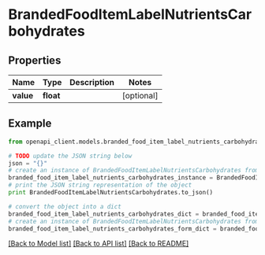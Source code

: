 # BrandedFoodItemLabelNutrientsCarbohydrates


## Properties
Name | Type | Description | Notes
------------ | ------------- | ------------- | -------------
**value** | **float** |  | [optional] 

## Example

```python
from openapi_client.models.branded_food_item_label_nutrients_carbohydrates import BrandedFoodItemLabelNutrientsCarbohydrates

# TODO update the JSON string below
json = "{}"
# create an instance of BrandedFoodItemLabelNutrientsCarbohydrates from a JSON string
branded_food_item_label_nutrients_carbohydrates_instance = BrandedFoodItemLabelNutrientsCarbohydrates.from_json(json)
# print the JSON string representation of the object
print BrandedFoodItemLabelNutrientsCarbohydrates.to_json()

# convert the object into a dict
branded_food_item_label_nutrients_carbohydrates_dict = branded_food_item_label_nutrients_carbohydrates_instance.to_dict()
# create an instance of BrandedFoodItemLabelNutrientsCarbohydrates from a dict
branded_food_item_label_nutrients_carbohydrates_form_dict = branded_food_item_label_nutrients_carbohydrates.from_dict(branded_food_item_label_nutrients_carbohydrates_dict)
```
[[Back to Model list]](../README.md#documentation-for-models) [[Back to API list]](../README.md#documentation-for-api-endpoints) [[Back to README]](../README.md)


